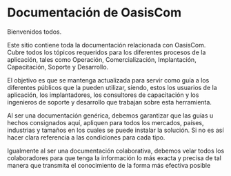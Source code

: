 ﻿
# <a name="OasisCom-technical-documentation-contributor-guide"></a>Documentación de OasisCom

Bienvenidos todos.

Este sitio contiene toda la documentación relacionada con OasisCom. Cubre todos los tópicos requeridos para los diferentes procesos de la aplicación, tales como Operación, Comercialización, Implantación, Capacitación, Soporte y Desarrollo.

El objetivo es que se mantenga actualizada para servir como guía a los diferentes públicos que la pueden utilizar, siendo, estos los usuarios de la aplicación, los implantadores, los consultores de capacitación y los ingenieros de soporte y desarrollo que trabajan sobre esta herramienta.

Al ser una documentación genérica, debemos garantizar que las guías u hechos consignados aquí, apliquen para todos los mercados, países, industrias y tamaños en los cuales se puede instalar la solución. Si no es así hacer clara referencia a las condiciones para cada tipo.

Igualmente al ser una documentación colaborativa, debemos velar todos los colaboradores para que tenga la información lo más exacta y precisa de tal manera que transmita el conocimiento de la forma más efectiva posible
